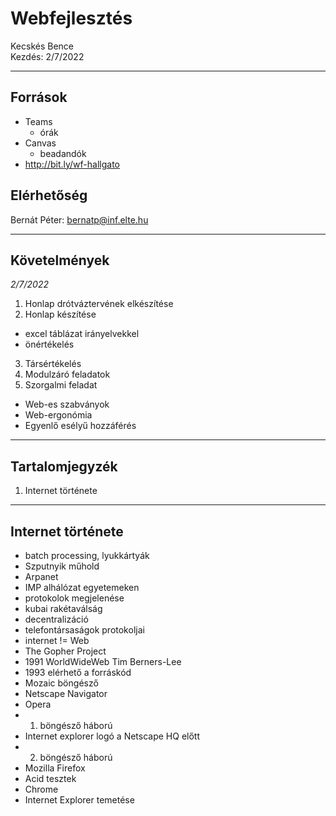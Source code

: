 # Webfejlesztés<br>

Kecskés Bence<br>
Kezdés: 2/7/2022

---

## Források

- Teams
  - órák
- Canvas
  - beadandók
- http://bit.ly/wf-hallgato

## Elérhetőség
Bernát Péter: bernatp@inf.elte.hu

---

## Követelmények
_2/7/2022_

1. Honlap drótváztervének elkészítése
2. Honlap készítése
  - excel táblázat irányelvekkel
  - önértékelés
3. Társértékelés
4. Modulzáró feladatok
5. Szorgalmi feladat

- Web-es szabványok
- Web-ergonómia
- Egyenlő esélyű hozzáférés

---

## Tartalomjegyzék

1. Internet története

---

## Internet története

- batch processing, lyukkártyák
- Szputnyik műhold
- Arpanet
- IMP alhálózat egyetemeken
- protokolok megjelenése
- kubai rakétaválság
- decentralizáció
- telefontársaságok protokoljai
- internet != Web
- The Gopher Project
- 1991 WorldWideWeb Tim Berners-Lee
- 1993 elérhető a forráskód
- Mozaic böngésző
- Netscape Navigator
- Opera
- 1. böngésző háború
- Internet explorer logó a Netscape HQ előtt
- 2. böngésző háború
- Mozilla Firefox
- Acid tesztek
- Chrome
- Internet Explorer temetése
